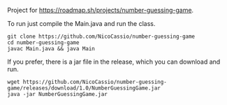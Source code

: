 Project for <https://roadmap.sh/projects/number-guessing-game>.

To run just compile the Main.java and run the class.

```
git clone https://github.com/NicoCassio/number-guessing-game
cd number-guessing-game
javac Main.java && java Main
```

If you prefer, there is a jar file in the release, which you can download and run.

```
wget https://github.com/NicoCassio/number-guessing-game/releases/download/1.0/NumberGuessingGame.jar
java -jar NumberGuessingGame.jar
```
